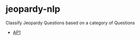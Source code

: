 # jeopardy-nlp
Classify Jeopardy Questions based on a category of Questions

- [AP1](https://docs.google.com/document/d/11okQl8qqTiZvD-oPMjyudKt51bAc_35ENton_FCwioM/edit?usp=sharing)
